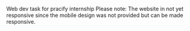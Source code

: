 Web dev task for pracify internship 
Please note: The website in not yet responsive since the mobile design was not provided but can be made responsive.
